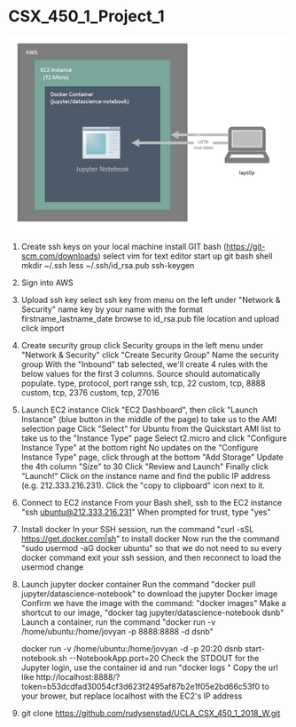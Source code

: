 # CSX_450_1_Project_1

![jupyter-setp](jupyter-docker-aws-setup.png "User access to setup and diagram of embedded layout")


1. Create ssh keys on your local machine
	install GIT bash (https://git-scm.com/downloads)
		select vim for text editor
	start up git bash shell
	mkdir ~/.ssh
	less ~/.ssh/id_rsa.pub
	ssh-keygen
2. Sign into AWS
3. Upload ssh key
	select ssh key from menu on the left under "Network & Security"
	name key by your name with the format firstname_lastname_date browse to id_rsa.pub file location and upload
	click import
4. Create security group
	click Security groups in the left menu under "Network & Security"
	click "Create Security Group"
		Name the security group
		With the "Inbound" tab selected, we'll create 4 rules with the below values for the first 3 columns. Source should automatically populate.
		type, protocol, port range
		ssh, tcp, 22
		custom, tcp, 8888
		custom, tcp, 2376
		custom, tcp, 27016
5. Launch EC2 instance
	Click "EC2 Dashboard", then click "Launch Instance" (blue button in the middle of the page) to take us to the AMI selection page
	Click "Select" for Ubuntu from the Quickstart AMI list to take us to the "Instance Type" page
	Select t2.micro and click "Configure Instance Type" at the bottom right
	No updates on the "Configure Instance Type" page, click through at the bottom "Add Storage"
	Update the 4th column "Size" to 30
	Click "Review and Launch"
	Finally click "Launch!"
	Click on the instance name and find the public IP address (e.g. 212.333.216.231). 
	Click the "copy to clipboard" icon next to it.
6. Connect to EC2 instance
	From your Bash shell, ssh to the EC2 instance 
		"ssh ubuntu@212.333.216.231"
	When prompted for trust, type "yes"
7. Install docker
	In your SSH session, run the command "curl -sSL https://get.docker.com|sh" to install docker
	Now run the the command "sudo usermod -aG docker ubuntu" so that we do not need to su every docker command
	exit your ssh session, and then reconnect to load the usermod change
8. Launch jupyter docker container
	Run the command "docker pull jupyter/datascience-notebook" to download the jupyter Docker image
	Confirm we have the image with the command: "docker images"
	Make a shortcut to our image, "docker tag jupyter/datascience-notebook dsnb"
	Launch a container, run the command "docker run -v /home/ubuntu:/home/jovyan -p 8888:8888 -d dsnb"	

	docker run -v /home/ubuntu:/home/jovyan -d -p 20:20 dsnb start-notebook.sh --NotebookApp.port=20
	Check the STDOUT for the Jupyter login, use the container id and run "docker logs <container id>"
	Copy the url like http://localhost:8888/?token=b53dcdfad30054cf3d623f2495af87b2e1f05e2bd66c53f0 to your brower, but replace localhost with the EC2's IP address
9. git clone https://github.com/rudysenstad/UCLA_CSX_450_1_2018_W.git
